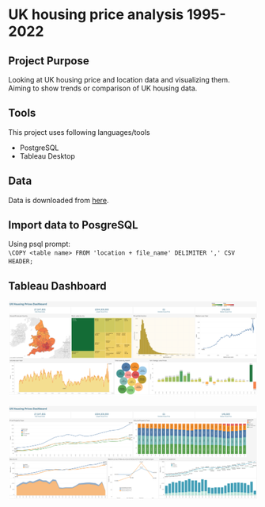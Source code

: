 # UK housing price analysis 1995-2022

## Project Purpose
Looking at UK housing price and location data and visualizing them.
<br/>
Aiming to show trends or comparison of UK housing data.
## Tools
This project uses following languages/tools
* PostgreSQL
* Tableau Desktop

## Data
Data is downloaded from [here](https://www.gov.uk/government/statistical-data-sets/price-paid-data-downloads).

## Import data to PosgreSQL
Using psql prompt:
<br/>
`\COPY <table name> FROM 'location + file_name' DELIMITER ',' CSV HEADER;`

## Tableau Dashboard
![Alt text](tableau/housing_price_analysis_dashboard_1.png?raw=true "Optional Title")
 <br /> <br />
![Alt text](tableau/housing_price_analysis_dashboard_2.png?raw=true "Optional Title")





